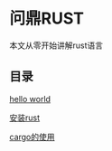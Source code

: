 # 问鼎RUST


本文从零开始讲解rust语言


## 目录


[hello world](./docs/helloworld.md)

[安装rust](./docs/install.md)

[cargo的使用](./docs/cargo.md)
